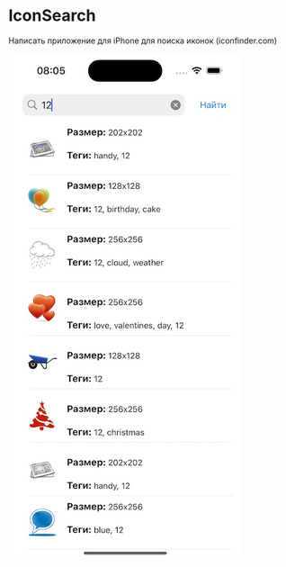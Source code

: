 # IconSearch
Написать приложение для iPhone для поиска иконок (iconfinder.com)

![Screenshot1](https://github.com/Evgen-ios/iconSearch/blob/main/IconSearch/Screenshot/Image.jpg?raw=true)
